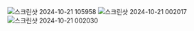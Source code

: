 ![스크린샷 2024-10-21 105958](https://github.com/user-attachments/assets/06956530-e487-4f46-b7e0-65fdc7950731)
![스크린샷 2024-10-21 002017](https://github.com/user-attachments/assets/c623d37e-5aa6-405e-b556-91e9600a028a)
![스크린샷 2024-10-21 002030](https://github.com/user-attachments/assets/dbb80e9e-5724-40c2-ae85-3907883f2c8d)
